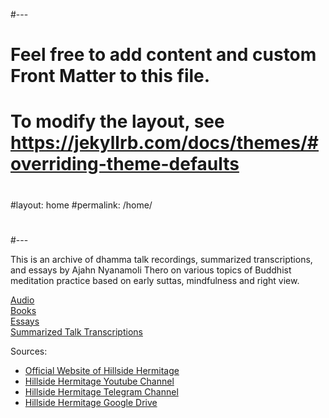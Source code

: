 #---
# Feel free to add content and custom Front Matter to this file.
# To modify the layout, see https://jekyllrb.com/docs/themes/#overriding-theme-defaults
#
#layout: home
#permalink: /home/
#
#---

This is an archive of dhamma talk recordings, summarized transcriptions, and essays by Ajahn Nyanamoli Thero on various topics of Buddhist meditation practice based on early suttas, mindfulness and right view.

[Audio](/hillside_hermitage_archive/audio/index)\
[Books](/hillside_hermitage_archive/books/index)\
[Essays](/hillside_hermitage_archive/essays/index)\
[Summarized Talk Transcriptions](/hillside_hermitage_archive/transcriptions/index)

Sources:
* [Official Website of Hillside Hermitage](https://www.hillsidehermitage.org/)
* [Hillside Hermitage Youtube Channel](https://www.youtube.com/channel/UCKejmWAt_kNpRMq5gQEGAqw)
* [Hillside Hermitage Telegram Channel](https://t.me/HillsideHermitage)
* [Hillside Hermitage Google Drive](https://drive.google.com/drive/folders/14bZ-9tSiSY8LdZFFbcP0rR-eEMOUC3tg)

